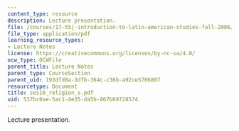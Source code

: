 ```yaml
---
content_type: resource
description: Lecture presentation.
file: /courses/17-55j-introduction-to-latin-american-studies-fall-2006/537bc0ae5ac14e35da5b867b69728574_ses16_religion_s.pdf
file_type: application/pdf
learning_resource_types:
- Lecture Notes
license: https://creativecommons.org/licenses/by-nc-sa/4.0/
ocw_type: OCWFile
parent_title: Lecture Notes
parent_type: CourseSection
parent_uid: 193dfd8a-3dfb-364c-c36b-a92ce5706807
resourcetype: Document
title: ses16_religion_s.pdf
uid: 537bc0ae-5ac1-4e35-da5b-867b69728574
---
```

Lecture presentation.